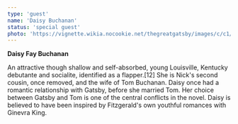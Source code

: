 ```yaml
---
type: 'guest'
name: 'Daisy Buchanan'
status: 'special guest'
photo: 'https://vignette.wikia.nocookie.net/thegreatgatsby/images/c/c1/Daisy.png/revision/latest/scale-to-width-down/250?cb=20130126002342'
---
```


**Daisy Fay Buchanan**

An attractive though shallow and self-absorbed, young Louisville,
Kentucky debutante and socialite, identified as a flapper.[12] She is Nick's second cousin,
once removed, and the wife of Tom Buchanan. Daisy once had a romantic relationship with Gatsby,
before she married Tom. Her choice between Gatsby and Tom is one of the central conflicts in
the novel. Daisy is believed to have been inspired by Fitzgerald's own youthful romances
with Ginevra King.